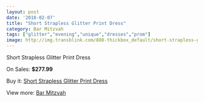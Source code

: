 ```yaml
---
layout: post
date: '2018-02-07'
title: "Short Strapless Glitter Print Dress"
category: Bar Mitzvah
tags: ["glitter","evening","unique","dresses","prom"]
image: http://img.transblink.com/888-thickbox_default/short-strapless-glitter-print-dress.jpg
---
```

Short Strapless Glitter Print Dress

On Sales: **$277.99**
<a href="https://www.transblink.com/en/bar-mitzvah/257-short-strapless-glitter-print-dress.html"><amp-img layout="responsive" width="600" height="600" src="//img.transblink.com/888-thickbox_default/short-strapless-glitter-print-dress.jpg" alt="Short Strapless Glitter Print Dress 0" /></a>
<a href="https://www.transblink.com/en/bar-mitzvah/257-short-strapless-glitter-print-dress.html"><amp-img layout="responsive" width="600" height="600" src="//img.transblink.com/890-thickbox_default/short-strapless-glitter-print-dress.jpg" alt="Short Strapless Glitter Print Dress 1" /></a>
<a href="https://www.transblink.com/en/bar-mitzvah/257-short-strapless-glitter-print-dress.html"><amp-img layout="responsive" width="600" height="600" src="//img.transblink.com/889-thickbox_default/short-strapless-glitter-print-dress.jpg" alt="Short Strapless Glitter Print Dress 2" /></a>

Buy it: [Short Strapless Glitter Print Dress](https://www.transblink.com/en/bar-mitzvah/257-short-strapless-glitter-print-dress.html "Short Strapless Glitter Print Dress")

View more: [Bar Mitzvah](https://www.transblink.com/en/2-bar-mitzvah "Bar Mitzvah")